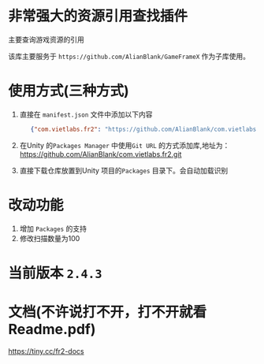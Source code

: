 # 非常强大的资源引用查找插件

主要查询游戏资源的引用

该库主要服务于 `https://github.com/AlianBlank/GameFrameX` 作为子库使用。


# 使用方式(三种方式)
1. 直接在 `manifest.json` 文件中添加以下内容
   ```json
      {"com.vietlabs.fr2": "https://github.com/AlianBlank/com.vietlabs.fr2.git"}
    ```
2. 在Unity 的`Packages Manager` 中使用`Git URL` 的方式添加库,地址为：https://github.com/AlianBlank/com.vietlabs.fr2.git

3. 直接下载仓库放置到Unity 项目的`Packages` 目录下。会自动加载识别

# 改动功能

1. 增加 `Packages` 的支持
2. 修改扫描数量为100


# 当前版本 `2.4.3`

# 文档(不许说打不开，打不开就看Readme.pdf)
https://tiny.cc/fr2-docs